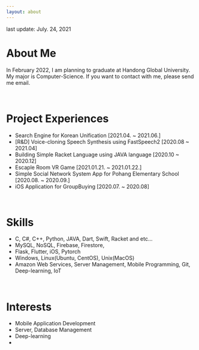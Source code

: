 ```yaml
---
layout: about 
---
```


last update: July. 24, 2021

# About Me
In February 2022, I am planning to graduate at Handong Global University. 
My major is Computer-Science.
If you want to contact with me, please send me email.

<br/>

# Project Experiences
* Search Engine for Korean Unification [2021.04. ~ 2021.06.]
* [R&D] Voice-cloning Speech Synthesis using FastSpeech2 [2020.08 ~ 2021.04]
* Building Simple Racket Language using JAVA language [2020.10 ~ 2020.12]
* Escaple Room VR Game [2021.01.21. ~ 2021.01.22.]
* Simple Social Network System App for Pohang Elementary School [2020.08. ~ 2020.09.]
* iOS Application for GroupBuying [2020.07. ~ 2020.08]

<br/>

# Skills
* C, C#, C++, Python, JAVA, Dart, Swift, Racket  and etc...
* MySQL, NoSQL, Firebase, Firestore, 
* Flask, Flutter, iOS, Pytorch
* Windows, Linux(Ubuntu, CentOS), Unix(MacOS)
* Amazon Web Services, Server Management, Mobile Programming, Git, Deep-learning, IoT

<br/>

# Interests
* Mobile Application Development
* Server, Database Management
* Deep-learning
*
